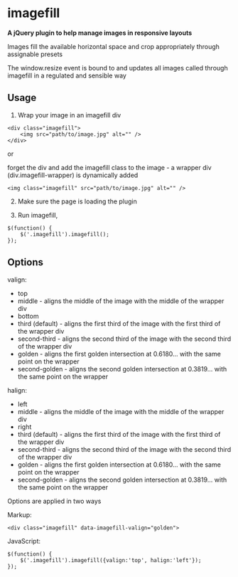 imagefill
=========

**A jQuery plugin to help manage images in responsive layouts**

Images fill the available horizontal space and crop appropriately through assignable presets

The window.resize event is bound to and updates all images called through imagefill in a regulated and sensible way

Usage
-----

1. Wrap your image in an imagefill div
```
<div class="imagefill">
    <img src="path/to/image.jpg" alt="" />
</div>
```
or

forget the div and add the imagefill class to the image - a wrapper div (div.imagefill-wrapper) is dynamically added
```
<img class="imagefill" src="path/to/image.jpg" alt="" />
```


2. Make sure the page is loading the plugin

3. Run imagefill, 
```
$(function() {
    $('.imagefill').imagefill();
});
```

Options
-------

valign:
* top
* middle - aligns the middle of the image with the middle of the wrapper div
* bottom
* third (default) - aligns the first third of the image with the first third of the wrapper div
* second-third - aligns the second third of the image with the second third of the wrapper div
* golden - aligns the first golden intersection at 0.6180... with the same point on the wrapper
* second-golden - aligns the second golden intersection at 0.3819... with the same point on the wrapper

halign:
* left
* middle - aligns the middle of the image with the middle of the wrapper div
* right
* third (default) - aligns the first third of the image with the first third of the wrapper div
* second-third - aligns the second third of the image with the second third of the wrapper div
* golden - aligns the first golden intersection at 0.6180... with the same point on the wrapper
* second-golden - aligns the second golden intersection at 0.3819... with the same point on the wrapper

Options are applied in two ways

Markup:
```
<div class="imagefill" data-imagefill-valign="golden">
```

JavaScript:
```
$(function() {
    $('.imagefill').imagefill({valign:'top', halign:'left'});
});
```

